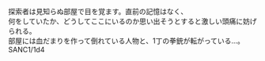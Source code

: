 ﻿探索者は見知らぬ部屋で目を覚ます。直前の記憶はなく、					
何をしていたか、どうしてここにいるのか思い出そうとすると激しい頭痛に妨げられる。	
部屋には血だまりを作って倒れている人物と、1丁の拳銃が転がっている…。		
SANC1/1d4											
